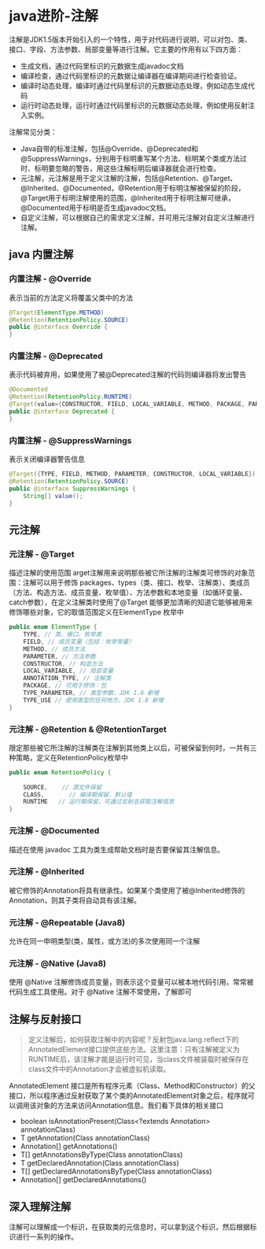 # java进阶-注解
注解是JDK1.5版本开始引入的一个特性，用于对代码进行说明，可以对包、类、接口、字段、方法参数、局部变量等进行注解。它主要的作用有以下四方面：
* 生成文档，通过代码里标识的元数据生成javadoc文档
* 编译检查，通过代码里标识的元数据让编译器在编译期间进行检查验证。
* 编译时动态处理，编译时通过代码里标识的元数据动态处理，例如动态生成代码
* 运行时动态处理，运行时通过代码里标识的元数据动态处理，例如使用反射注入实例。

注解常见分类：
* Java自带的标准注解，包括@Override、@Deprecated和@SuppressWarnings，分别用于标明重写某个方法、标明某个类或方法过时、标明要忽略的警告，用这些注解标明后编译器就会进行检查。
* 元注解，元注解是用于定义注解的注解，包括@Retention、@Target、@Inherited、@Documented，@Retention用于标明注解被保留的阶段，@Target用于标明注解使用的范围，@Inherited用于标明注解可继承，@Documented用于标明是否生成javadoc文档。
* 自定义注解，可以根据自己的需求定义注解，并可用元注解对自定义注解进行注解。

## java 内置注解
### 内置注解 - @Override
表示当前的方法定义将覆盖父类中的方法
```java
@Target(ElementType.METHOD)
@Retention(RetentionPolicy.SOURCE)
public @interface Override {
}
```
### 内置注解 - @Deprecated
表示代码被弃用，如果使用了被@Deprecated注解的代码则编译器将发出警告
```java
@Documented
@Retention(RetentionPolicy.RUNTIME)
@Target(value={CONSTRUCTOR, FIELD, LOCAL_VARIABLE, METHOD, PACKAGE, PARAMETER, TYPE})
public @interface Deprecated {
}
```
### 内置注解 - @SuppressWarnings
表示关闭编译器警告信息
```java
@Target({TYPE, FIELD, METHOD, PARAMETER, CONSTRUCTOR, LOCAL_VARIABLE})
@Retention(RetentionPolicy.SOURCE)
public @interface SuppressWarnings {
    String[] value();
}
```

## 元注解
### 元注解 - @Target
描述注解的使用范围
arget注解用来说明那些被它所注解的注解类可修饰的对象范围：注解可以用于修饰 packages、types（类、接口、枚举、注解类）、类成员（方法、构造方法、成员变量、枚举值）、方法参数和本地变量（如循环变量、catch参数），在定义注解类时使用了@Target 能够更加清晰的知道它能够被用来修饰哪些对象，它的取值范围定义在ElementType 枚举中
```java
public enum ElementType {
    TYPE, // 类、接口、枚举类
    FIELD, // 成员变量（包括：枚举常量）
    METHOD, // 成员方法
    PARAMETER, // 方法参数
    CONSTRUCTOR, // 构造方法
    LOCAL_VARIABLE, // 局部变量
    ANNOTATION_TYPE, // 注解类
    PACKAGE, // 可用于修饰：包
    TYPE_PARAMETER, // 类型参数，JDK 1.8 新增
    TYPE_USE // 使用类型的任何地方，JDK 1.8 新增
}
```
### 元注解 - @Retention & @RetentionTarget
限定那些被它所注解的注解类在注解到其他类上以后，可被保留到何时，一共有三种策略，定义在RetentionPolicy枚举中
```java
public enum RetentionPolicy {
 
    SOURCE,    // 源文件保留
    CLASS,       // 编译期保留，默认值
    RUNTIME   // 运行期保留，可通过反射去获取注解信息
}
```
### 元注解 - @Documented
描述在使用 javadoc 工具为类生成帮助文档时是否要保留其注解信息。
### 元注解 - @Inherited
被它修饰的Annotation将具有继承性。如果某个类使用了被@Inherited修饰的Annotation，则其子类将自动具有该注解。
### 元注解 - @Repeatable (Java8)
允许在同一申明类型(类，属性，或方法)的多次使用同一个注解
### 元注解 - @Native (Java8)
使用 @Native 注解修饰成员变量，则表示这个变量可以被本地代码引用，常常被代码生成工具使用。对于 @Native 注解不常使用，了解即可

## 注解与反射接口
> 定义注解后，如何获取注解中的内容呢？反射包java.lang.reflect下的AnnotatedElement接口提供这些方法。这里注意：只有注解被定义为RUNTIME后，该注解才能是运行时可见，当class文件被装载时被保存在class文件中的Annotation才会被虚拟机读取。

AnnotatedElement 接口是所有程序元素（Class、Method和Constructor）的父接口，所以程序通过反射获取了某个类的AnnotatedElement对象之后，程序就可以调用该对象的方法来访问Annotation信息。我们看下具体的相关接口
* boolean isAnnotationPresent(Class<?extends Annotation> annotationClass)
* <T extends Annotation> T getAnnotation(Class<T> annotationClass)
* Annotation[] getAnnotations()
* <T extends Annotation> T[] getAnnotationsByType(Class<T> annotationClass)
* <T extends Annotation> T getDeclaredAnnotation(Class<T> annotationClass)
* <T extends Annotation> T[] getDeclaredAnnotationsByType(Class<T> annotationClass)
* Annotation[] getDeclaredAnnotations()
 
## 深入理解注解
注解可以理解成一个标识，在获取类的元信息时，可以拿到这个标识，然后根据标识进行一系列的操作。
